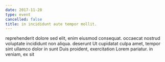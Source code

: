 ```yaml
---
date: 2017-11-28
type: event
cancelled: false
title: in incididunt aute tempor mollit.
---
```

reprehenderit dolore sed elit, enim eiusmod consequat. occaecat nostrud voluptate incididunt non aliqua. deserunt Ut cupidatat culpa amet, tempor sint ullamco dolor in sunt Duis proident, exercitation Lorem pariatur. in veniam, ex sit